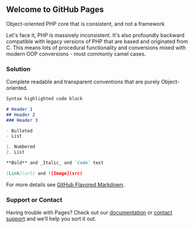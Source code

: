 ## Welcome to GitHub Pages

Object-oriented PHP core that is consistent, and not a framework

Let's face it, PHP is massively inconsistent. It's also profoundly backward compatible with legacy versions of PHP that are based and originated from C. This means lots of procedural functionality and conversions mixed with modern OOP conversions - most commonly camel cases.

### Solution

Complete readable and transparent conventions that are purely Object-oriented.

```markdown
Syntax highlighted code block

# Header 1
## Header 2
### Header 3

- Bulleted
- List

1. Numbered
2. List

**Bold** and _Italic_ and `Code` text

[Link](url) and ![Image](src)
```

For more details see [GitHub Flavored Markdown](https://guides.github.com/features/mastering-markdown/).


### Support or Contact

Having trouble with Pages? Check out our [documentation](https://help.github.com/categories/github-pages-basics/) or [contact support](https://github.com/contact) and we’ll help you sort it out.
